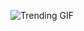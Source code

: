 
<!-- GIF_SECTION -->
![Trending GIF](https://media1.giphy.com/media/v1.Y2lkPThiYjIxNzcyNzRwNWpqeW12b2V5NG9qd2ZxaHlzZWF6bTc4ZGJ2cjJveXdiNjYwbCZlcD12MV9naWZzX3NlYXJjaCZjdD1n/qgQUggAC3Pfv687qPC/giphy.gif)
<!-- END_GIF_SECTION -->
